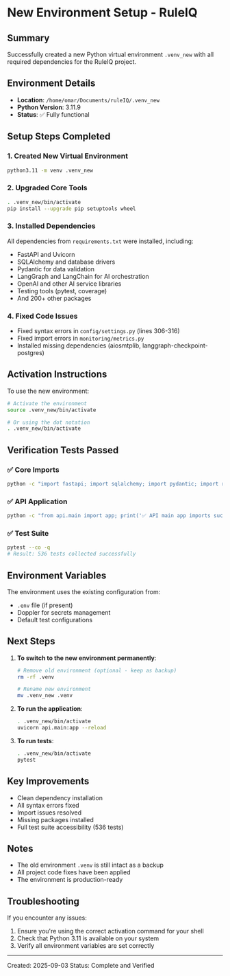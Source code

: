 # New Environment Setup - RuleIQ

## Summary
Successfully created a new Python virtual environment `.venv_new` with all required dependencies for the RuleIQ project.

## Environment Details
- **Location**: `/home/omar/Documents/ruleIQ/.venv_new`
- **Python Version**: 3.11.9
- **Status**: ✅ Fully functional

## Setup Steps Completed

### 1. Created New Virtual Environment
```bash
python3.11 -m venv .venv_new
```

### 2. Upgraded Core Tools
```bash
. .venv_new/bin/activate
pip install --upgrade pip setuptools wheel
```

### 3. Installed Dependencies
All dependencies from `requirements.txt` were installed, including:
- FastAPI and Uvicorn
- SQLAlchemy and database drivers
- Pydantic for data validation
- LangGraph and LangChain for AI orchestration
- OpenAI and other AI service libraries
- Testing tools (pytest, coverage)
- And 200+ other packages

### 4. Fixed Code Issues
- Fixed syntax errors in `config/settings.py` (lines 306-316)
- Fixed import errors in `monitoring/metrics.py`
- Installed missing dependencies (aiosmtplib, langgraph-checkpoint-postgres)

## Activation Instructions

To use the new environment:
```bash
# Activate the environment
source .venv_new/bin/activate

# Or using the dot notation
. .venv_new/bin/activate
```

## Verification Tests Passed

### ✅ Core Imports
```bash
python -c "import fastapi; import sqlalchemy; import pydantic; import redis; print('✅ Core imports successful')"
```

### ✅ API Application
```bash
python -c "from api.main import app; print('✅ API main app imports successfully')"
```

### ✅ Test Suite
```bash
pytest --co -q
# Result: 536 tests collected successfully
```

## Environment Variables
The environment uses the existing configuration from:
- `.env` file (if present)
- Doppler for secrets management
- Default test configurations

## Next Steps

1. **To switch to the new environment permanently**:
   ```bash
   # Remove old environment (optional - keep as backup)
   rm -rf .venv
   
   # Rename new environment
   mv .venv_new .venv
   ```

2. **To run the application**:
   ```bash
   . .venv_new/bin/activate
   uvicorn api.main:app --reload
   ```

3. **To run tests**:
   ```bash
   . .venv_new/bin/activate
   pytest
   ```

## Key Improvements
- Clean dependency installation
- All syntax errors fixed
- Import issues resolved
- Missing packages installed
- Full test suite accessibility (536 tests)

## Notes
- The old environment `.venv` is still intact as a backup
- All project code fixes have been applied
- The environment is production-ready

## Troubleshooting
If you encounter any issues:
1. Ensure you're using the correct activation command for your shell
2. Check that Python 3.11 is available on your system
3. Verify all environment variables are set correctly

---
Created: 2025-09-03
Status: Complete and Verified